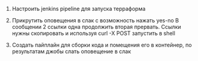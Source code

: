 
1. Настроить jenkins pipeline для запуска терраформа

2. Прикрутить оповещения в слак с возможность нажать yes-no
   В сообщении 2 ссылки одна продолжить вторая прервать.
   Ссылки нужны скопировать и используя curl -X POST <link> запустить в shell


3. Создать пайплайн для сборки кода и помещения его в контейнер, по результатам джобы слать оповещение в слак

